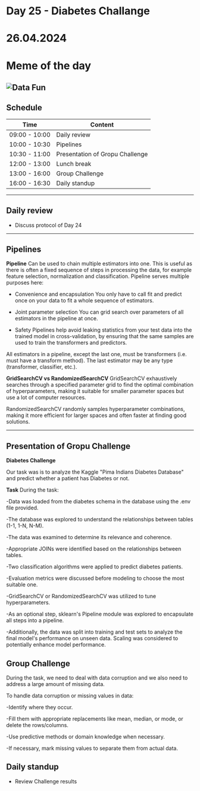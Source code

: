 # Day 25 - Diabetes Challange
# 26.04.2024
# Meme of the day
![Data Fun]([FRhzEK1X0AMeAJi.jpegg](https://imgflip.com/i/8o4o54))
---
##  Schedule

|Time|Content|
|---|---|
|09:00 - 10:00|Daily review |
|10:00 - 10:30|Pipelines |
|10:30 - 11:00|Presentation of Gropu Challenge |
|12:00 - 13:00|Lunch break |
|13:00 - 16:00|Group Challenge |
|16:00 - 16:30|Daily standup |

---
## Daily review

- Discuss protocol of Day 24 

---
## Pipelines
**Pipeline** 
Can be used to chain multiple estimators into one. This is useful as there is often a fixed sequence of steps in processing the data, for example feature selection, normalization and classification. Pipeline serves multiple purposes here:

- Convenience and encapsulation
    You only have to call fit and predict once on your data to fit a whole sequence of estimators.

- Joint parameter selection
    You can grid search over parameters of all estimators in the pipeline at once.

- Safety
    Pipelines help avoid leaking statistics from your test data into the trained model in cross-validation, by ensuring that the same samples are used to train the transformers and predictors.

All estimators in a pipeline, except the last one, must be transformers (i.e. must have a transform method). The last estimator may be any type (transformer, classifier, etc.).

**GridSearchCV vs RandomizedSearchCV**
GridSearchCV exhaustively searches through a specified parameter grid to find the optimal combination of hyperparameters, making it suitable for smaller parameter spaces but use a lot of computer resources.

RandomizedSearchCV randomly samples hyperparameter combinations, making it more efficient for larger spaces and often faster at finding good solutions.

---
## Presentation of Gropu Challenge

**Diabetes Challenge**

Our task was is to analyze the Kaggle "Pima Indians Diabetes Database" and  predict whether a patient has Diabetes or not.

**Task**
During the task:

-Data was loaded from the diabetes schema in the database using the .env file provided.

-The database was explored to understand the relationships between tables (1-1, 1-N, N-M).

-The data was examined to determine its relevance and coherence.

-Appropriate JOINs were identified based on the relationships between tables.

-Two classification algorithms were applied to predict diabetes patients.

-Evaluation metrics were discussed before modeling to choose the most suitable one.

-GridSearchCV or RandomizedSearchCV was utilized to tune hyperparameters.

-As an optional step, sklearn's Pipeline module was explored to encapsulate all steps into a pipeline.

-Additionally, the data was split into training and test sets to analyze the final model's performance on unseen data. Scaling was considered to potentially enhance model performance.

## Group Challenge

During the task, we need to deal with data corruption and we also need to address a large amount of missing data.

To handle data corruption or missing values in data:

-Identify where they occur.

-Fill them with appropriate replacements like mean, median, or mode, or delete the rows/columns.

-Use predictive methods or domain knowledge when necessary.

-If necessary, mark missing values to separate them from actual data.

## Daily standup
- Review Challenge results
